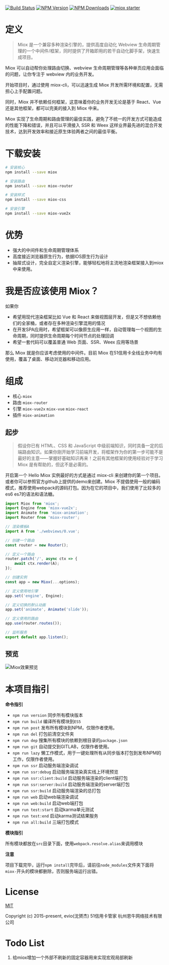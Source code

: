 [![Build Status](https://www.travis-ci.org/51nb/miox.svg?branch=master)](https://www.travis-ci.org/51nb/miox)
[![NPM Version](http://img.shields.io/npm/v/miox.svg?style=flat)](https://www.npmjs.org/package/miox)
[![NPM Downloads](https://img.shields.io/npm/dm/miox.svg?style=flat)](https://www.npmjs.org/package/miox)
[![miox starter](https://img.shields.io/badge/miox-starter-brightgreen.svg)](https://www.npmjs.org/package/miox)

# 定义

> Miox 是一个兼容多种渲染引擎的，提供高度自动化 Webview 生命周期管理的一个中间件/框架，同时提供了开箱即用的若干自动化脚手架，快速生成项目。

Miox 可以自动帮你处理路由切换、webview 生命周期管理等各种单页应用会面临的问题，让你专注于 webview 内的业务开发。

开始项目时，通过使用 miox-cli，可以迅速生成 Miox 开发所需环境和配置，无需担心上手配置问题。

同时，Miox 并不依赖任何框架，这意味着你的业务开发无论是基于 React、Vue 还是其他框架，都可以完美的接入到 Miox 中来。

Miox 实现了生命周期和路由管理的最佳实践，避免了不统一的开发方式可能造成的性能下降和错误，并且可以平滑接入 SSR 和 Weex 这样业界最先进的混合开发技术，达到开发效率和接近原生体验两者之间的最佳平衡。


# 下载安装

```bash
# 安装核心
npm install --save miox

# 安装路由
npm install --save miox-router

# 安装样式
npm install --save miox-css

# 安装引擎
npm install --save miox-vue2x
```

# 优势

- 强大的中间件和生命周期管理体系
- 高度接近浏览器原生行为，依据IOS原生行为设计
- 抽屉式设计，完全自定义渲染引擎，能够轻松地将主流地渲染框架接入到miox中来使用。

# 我是否应该使用 Miox？

如果你

- 希望用现代渲染框架比如 Vue 和 React 来做视图层开发，但是又不想依赖他们的全家桶，或者存在多种渲染引擎混用的情况
- 在开发SPA应用时，希望框架可以像原生应用一样，自动管理每一个视图的生命周期，同时提供生命周期每个时间节点的处理回调
- 希望一套代码可以覆盖普通 Web 页面、SSR、Weex 应用等场景

那么 Miox 就是你应该考虑使用的中间件。目前 Miox 在51信用卡全线业务中均有使用，覆盖了桌面、移动浏览器和移动应用。

# 组成

- 核心 `miox`
- 路由 `miox-router`
- 引擎 `miox-vue2x` `miox-vue` `miox-react`
- 插件 `miox-animation`

## 起步

> 假设你已有 HTML、CSS 和 JavaScript 中级前端知识，同时具备一定的后端路由知识。如果你刚开始学习前端开发，将框架作为你的第一步可能不是最好的主意——掌握好基础知识再来！之前有其他框架的使用经验对于学习 Miox 是有帮助的，但这不是必需的。

开启第一个 Hello Miox 实例最好的方式是通过 miox-cli 来创建你的第一个项目。或者你可以参照官方github上提供的demo来创建。Miox 不提倡使用一般的编码模式，推荐使用webpack的源码打包。因为在它的项目中，我们使用了比较多的es6 es7的语法和语法糖。

```javascript
import Miox from 'miox';
import Engine from 'miox-vue2x';
import Animate from 'miox-animation';
import Router from 'miox-router';

// 渲染模板A
import A from './webviews/0.vue';

// 创建一个路由
const router = new Router();

// 定义一个路由
router.patch('/', async ctx => {
    await ctx.render(A);
});

// 创建实例
const app = new Miox(...options);

// 定义使用地引擎
app.set('engine', Engine);

// 定义切换的默认动画
app.set('animate', Animate('slide'));

// 定义使用的路由
app.use(router.routes());

// 监听服务
export default app.listen();
```

## 预览

![Miox效果预览](http://pic.51zhangdan.com/u51/storage/a2/a878e1c6-2750-2b36-13f0-3f29544b3802.gif)

# 本项目指引

**命令指引**

- `npm run version` 同步所有模块版本
- `npm run build` 编译所有模块到`ES5`
- `npm run post` 发布所有模块到NPM，仅限作者使用。
- `npm run del` 打包前清空文件夹
- `npm run dep` 搜集所有模块的依赖到根目录的`package.json`
- `npm run git` 自动提交到GITLAB，仅限作者使用。
- `npm run lazy` 懒工作模式，用于一键处理所有从同步版本打包到发布NPM的工作，仅限作者使用。
- `npm run ssr` 启动服务端渲染调试
- `npm run ssr:debug` 启动服务端渲染真实线上环境预览
- `npm run ssr:client:build` 启动服务端渲染的client端打包
- `npm run ssr:server:build` 启动服务端渲染的server端打包
- `npm run ssr:build` 启动服务端渲染的总打包
- `npm run web` 启动web端渲染调试
- `npm run web:build` 启动web端打包
- `npm run test:start` 启动karma单元测试
- `npm run test:end` 启动karma测试结果服务
- `npm run all:build` 三端打包模式

**模块指引**

所有模块都放在`src`目录下面，使用`webpack.resolve.alias`来调用模块

**注意**

项目下载完毕，运行`npm install`完毕后，请前往`node_modules`文件夹下面将`miox-`开头的模块都删除，否则服务端运行出错。

# License

[MIT](https://opensource.org/licenses/MIT)

Copyright (c) 2015-present, evio(沈赟杰) 51信用卡管家 杭州恩牛网络技术有限公司

# Todo List

1. 给miox增加一个外部不刷新的固定容器用来实现宏观局部刷新

